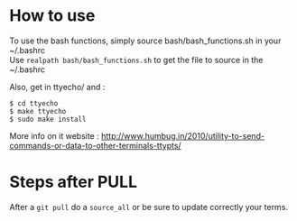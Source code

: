 # How to use
To use the bash functions, simply source bash/bash_functions.sh in your ~/.bashrc  
Use `realpath bash/bash_functions.sh` to get the file to source in the ~/.bashrc  

Also, get in ttyecho/ and :
```
$ cd ttyecho
$ make ttyecho
$ sudo make install
```
More info on it website : http://www.humbug.in/2010/utility-to-send-commands-or-data-to-other-terminals-ttypts/

# Steps after PULL
After a `git pull` do a `source_all` or be sure to update correctly your terms.
